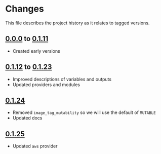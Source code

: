 # Changes
This file describes the project history as it relates to tagged versions.

## [0.0.0](.) to [0.1.11](.)
- Created early versions

## [0.1.12](.) to [0.1.23](.)
- Improved descriptions of variables and outputs
- Updated providers and modules

## [0.1.24](.)
- Removed `image_tag_mutability` so we will use the default of `MUTABLE`
- Updated docs

## [0.1.25](.)
- Updated `aws` provider

